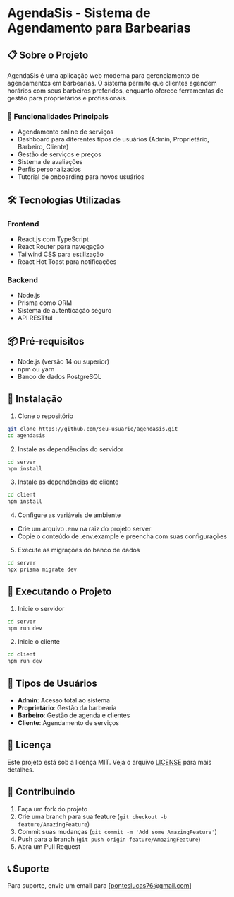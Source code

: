 # AgendaSis - Sistema de Agendamento para Barbearias

## 📋 Sobre o Projeto

AgendaSis é uma aplicação web moderna para gerenciamento de agendamentos em barbearias. O sistema permite que clientes agendem horários com seus barbeiros preferidos, enquanto oferece ferramentas de gestão para proprietários e profissionais.

### 🚀 Funcionalidades Principais

- Agendamento online de serviços
- Dashboard para diferentes tipos de usuários (Admin, Proprietário, Barbeiro, Cliente)
- Gestão de serviços e preços
- Sistema de avaliações
- Perfis personalizados
- Tutorial de onboarding para novos usuários

## 🛠️ Tecnologias Utilizadas

### Frontend
- React.js com TypeScript
- React Router para navegação
- Tailwind CSS para estilização
- React Hot Toast para notificações

### Backend
- Node.js
- Prisma como ORM
- Sistema de autenticação seguro
- API RESTful

## 📦 Pré-requisitos

- Node.js (versão 14 ou superior)
- npm ou yarn
- Banco de dados PostgreSQL

## 🔧 Instalação

1. Clone o repositório
```bash
git clone https://github.com/seu-usuario/agendasis.git
cd agendasis
```

2. Instale as dependências do servidor
```bash
cd server
npm install
```

3. Instale as dependências do cliente
```bash
cd client
npm install
```

4. Configure as variáveis de ambiente
- Crie um arquivo .env na raiz do projeto server
- Copie o conteúdo de .env.example e preencha com suas configurações

5. Execute as migrações do banco de dados
```bash
cd server
npx prisma migrate dev
```

## 🚀 Executando o Projeto

1. Inicie o servidor
```bash
cd server
npm run dev
```

2. Inicie o cliente
```bash
cd client
npm run dev
```

## 👥 Tipos de Usuários

- **Admin**: Acesso total ao sistema
- **Proprietário**: Gestão da barbearia
- **Barbeiro**: Gestão de agenda e clientes
- **Cliente**: Agendamento de serviços

## 📝 Licença

Este projeto está sob a licença MIT. Veja o arquivo [LICENSE](LICENSE) para mais detalhes.

## 🤝 Contribuindo

1. Faça um fork do projeto
2. Crie uma branch para sua feature (`git checkout -b feature/AmazingFeature`)
3. Commit suas mudanças (`git commit -m 'Add some AmazingFeature'`)
4. Push para a branch (`git push origin feature/AmazingFeature`)
5. Abra um Pull Request

## 📞 Suporte

Para suporte, envie um email para [ponteslucas76@gmail.com] 
